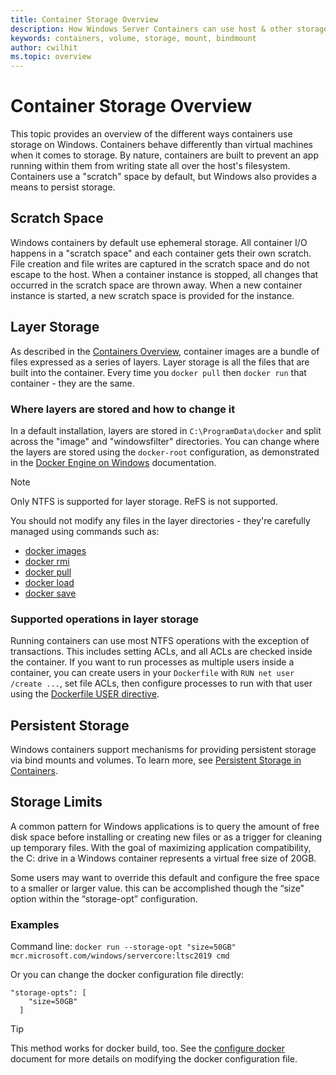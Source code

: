 ```yaml
---
title: Container Storage Overview
description: How Windows Server Containers can use host & other storage types
keywords: containers, volume, storage, mount, bindmount
author: cwilhit
ms.topic: overview
---
```


# Container Storage Overview

<!-- Great diagram would be great! -->

This topic provides an overview of the different ways containers use storage on Windows. Containers behave differently than virtual machines when it comes to storage. By nature, containers are built to prevent an app running within them from writing state all over the host's filesystem. Containers use a "scratch" space by default, but Windows also provides a means to persist storage.

## Scratch Space

Windows containers by default use ephemeral storage. All container I/O happens in a "scratch space" and each container gets their own scratch. File creation and file writes are captured in the scratch space and do not escape to the host. When a container instance is stopped, all changes that occurred in the scratch space are thrown away. When a new container instance is started, a new scratch space is provided for the instance.

## Layer Storage

As described in the [Containers Overview](../about/index.md), container images are a bundle of files expressed as a series of layers. Layer storage is all the files that are built into the container. Every time you `docker pull` then `docker run` that container - they are the same.

### Where layers are stored and how to change it

In a default installation, layers are stored in `C:\ProgramData\docker` and split across the "image" and "windowsfilter" directories. You can change where the layers are stored using the `docker-root` configuration, as demonstrated in the [Docker Engine on Windows](../manage-docker/configure-docker-daemon.md) documentation.

> [!NOTE]
> Only NTFS is supported for layer storage. ReFS is not supported.

You should not modify any files in the layer directories - they're carefully managed using commands such as:

- [docker images](https://docs.docker.com/engine/reference/commandline/images/)
- [docker rmi](https://docs.docker.com/engine/reference/commandline/rmi/)
- [docker pull](https://docs.docker.com/engine/reference/commandline/pull/)
- [docker load](https://docs.docker.com/engine/reference/commandline/load/)
- [docker save](https://docs.docker.com/engine/reference/commandline/save/)

### Supported operations in layer storage

Running containers can use most NTFS operations with the exception of transactions. This includes setting ACLs, and all ACLs are checked inside the container. If you want to run processes as multiple users inside a container, you can create users in your `Dockerfile` with `RUN net user /create ...`, set file ACLs, then configure processes to run with that user using the [Dockerfile USER directive](https://docs.docker.com/engine/reference/builder/#user).

## Persistent Storage

Windows containers support mechanisms for providing persistent storage via bind mounts and volumes. To learn more, see [Persistent Storage in Containers](./persistent-storage.md).

## Storage Limits

A common pattern for Windows applications is to query the amount of free disk space before installing or creating new files or as a trigger for cleaning up temporary files.  With the goal of maximizing application compatibility, the C: drive in a Windows container represents a virtual free size of 20GB.

Some users may want to override this default and configure the free space to a smaller or larger value. this can be accomplished though the “size” option within the “storage-opt” configuration.

### Examples

Command line: `docker run --storage-opt "size=50GB" mcr.microsoft.com/windows/servercore:ltsc2019 cmd`

Or you can change the docker configuration file directly:

```Docker Configuration File
"storage-opts": [
    "size=50GB"
  ]
```

> [!TIP]
> This method works for docker build, too. See the [configure docker](../manage-docker/configure-docker-daemon.md#configure-docker-with-configuration-file) document for more details on modifying the docker configuration file.